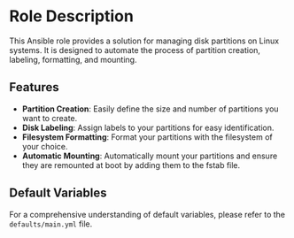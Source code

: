 # Role Description

This Ansible role provides a solution for managing disk partitions on Linux systems. It is designed to automate the process of partition creation, labeling, formatting, and mounting.

## Features

- **Partition Creation**: Easily define the size and number of partitions you want to create.
- **Disk Labeling**: Assign labels to your partitions for easy identification.
- **Filesystem Formatting**: Format your partitions with the filesystem of your choice.
- **Automatic Mounting**: Automatically mount your partitions and ensure they are remounted at boot by adding them to the fstab file.

## Default Variables

For a comprehensive understanding of default variables, please refer to the `defaults/main.yml` file.
